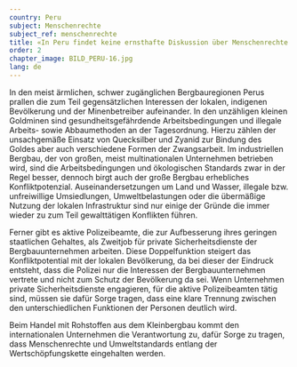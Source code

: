```yaml
---
country: Peru
subject: Menschenrechte
subject_ref: menschenrechte
title: «In Peru findet keine ernsthafte Diskussion über Menschenrechte statt»
order: 2
chapter_image: BILD_PERU-16.jpg
lang: de
---
```

<div class="content" markdown="1">
In den meist ärmlichen, schwer zugänglichen Bergbauregionen Perus prallen die zum Teil gegensätzlichen Interessen der lokalen, indigenen Bevölkerung und der Minenbetreiber aufeinander. In den unzähligen kleinen Goldminen sind gesundheitsgefährdende Arbeitsbedingungen und illegale Arbeits- sowie Abbaumethoden an der Tagesordnung. Hierzu zählen der unsachgemäße Einsatz von Quecksilber und Zyanid zur Bindung des Goldes aber auch verschiedene Formen der Zwangsarbeit. Im industriellen Bergbau, der von großen, meist multinationalen Unternehmen betrieben wird, sind die Arbeitsbedingungen und ökologischen Standards zwar in der Regel besser, dennoch birgt auch der große Bergbau erhebliches Konfliktpotenzial. Auseinandersetzungen um Land und Wasser, illegale bzw. unfreiwillige Umsiedlungen, Umweltbelastungen oder die übermäßige Nutzung der lokalen Infrastruktur sind nur einige der Gründe die immer wieder zu zum Teil gewalttätigen Konflikten führen.

Ferner gibt es aktive Polizeibeamte, die zur Aufbesserung ihres geringen staatlichen Gehaltes, als Zweitjob für private Sicherheitsdienste der Bergbauunternehmen arbeiten. Diese Doppelfunktion steigert das Konfliktpotential mit der lokalen Bevölkerung, da bei dieser der Eindruck entsteht, dass die Polizei nur die Interessen der Bergbauunternehmen vertrete und nicht zum Schutz der Bevölkerung da sei. Wenn Unternehmen private Sicherheitsdienste engagieren, für die aktive Polizeibeamten tätig sind, müssen sie dafür Sorge tragen, dass eine klare Trennung zwischen den unterschiedlichen Funktionen der Personen deutlich wird.

Beim Handel mit Rohstoffen aus dem Kleinbergbau kommt den internationalen Unternehmen die Verantwortung zu, dafür Sorge zu tragen, dass Menschenrechte und Umweltstandards entlang der Wertschöpfungskette eingehalten werden.
</div>

